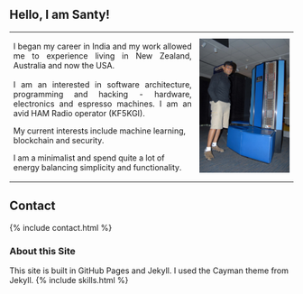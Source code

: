 

## Hello, I am Santy!
<div>
<!-- Main intro section -->
<table class="main_page_table">
    <tr>
        <td>
        <p align = "justify">
            I began my career in India and my work allowed me to experience living in New Zealand, Australia and now the USA. 
            <br>
            <br>
             I am an interested in software architecture, programming and hacking - hardware, electronics and espresso machines. I am an avid HAM Radio operator (KF5KGI). <br>

My current interests include machine learning, blockchain and security. <br>

I am a minimalist and spend quite a lot of energy balancing simplicity and functionality.<br>
</p>
        </td>
        <td>
        <img src = "/images/santy_cray.jpg">
        </td>
    </tr>
</table>

</div>

## Contact 

{% include contact.html %}

### About this Site

This site is built in GitHub Pages and Jekyll. I used the Cayman theme from Jekyll.
{% include skills.html %}

